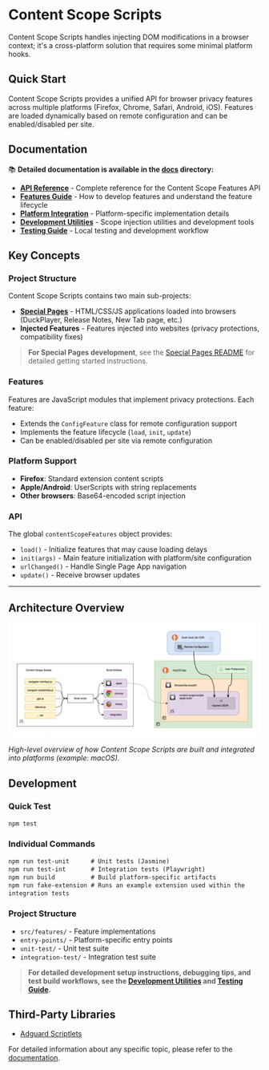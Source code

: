 # Content Scope Scripts

Content Scope Scripts handles injecting DOM modifications in a browser context; it's a cross-platform solution that requires some minimal platform hooks.

## Quick Start

Content Scope Scripts provides a unified API for browser privacy features across multiple platforms (Firefox, Chrome, Safari, Android, iOS). Features are loaded dynamically based on remote configuration and can be enabled/disabled per site.

## Documentation

📚 **Detailed documentation is available in the [docs](./docs/) directory:**

- **[API Reference](./docs/api-reference.md)** - Complete reference for the Content Scope Features API
- **[Features Guide](./docs/features-guide.md)** - How to develop features and understand the feature lifecycle  
- **[Platform Integration](./docs/platform-integration.md)** - Platform-specific implementation details
- **[Development Utilities](./docs/development-utilities.md)** - Scope injection utilities and development tools
- **[Testing Guide](./docs/testing-guide.md)** - Local testing and development workflow

## Key Concepts

### Project Structure

Content Scope Scripts contains two main sub-projects:

- **[Special Pages](../special-pages/)** - HTML/CSS/JS applications loaded into browsers (DuckPlayer, Release Notes, New Tab page, etc.)
- **Injected Features** - Features injected into websites (privacy protections, compatibility fixes)

> **For Special Pages development**, see the [Special Pages README](../special-pages/README.md) for detailed getting started instructions.

### Features
Features are JavaScript modules that implement privacy protections. Each feature:
- Extends the `ConfigFeature` class for remote configuration support
- Implements the feature lifecycle (`load`, `init`, `update`)
- Can be enabled/disabled per site via remote configuration

### Platform Support
- **Firefox**: Standard extension content scripts
- **Apple/Android**: UserScripts with string replacements
- **Other browsers**: Base64-encoded script injection

### API
The global `contentScopeFeatures` object provides:
- `load()` - Initialize features that may cause loading delays
- `init(args)` - Main feature initialization with platform/site configuration
- `urlChanged()` - Handle Single Page App navigation
- `update()` - Receive browser updates

---

## Architecture Overview

![Content Scope Scripts architecture diagram](./docs/img/feature-explanation.png)

*High-level overview of how Content Scope Scripts are built and integrated into platforms (example: macOS).* 

## Development

### Quick Test
```shell
npm test
```

### Individual Commands
```shell
npm run test-unit      # Unit tests (Jasmine)
npm run test-int       # Integration tests (Playwright)  
npm run build          # Build platform-specific artifacts
npm run fake-extension # Runs an example extension used within the integration tests
```

### Project Structure
- `src/features/` - Feature implementations
- `entry-points/` - Platform-specific entry points
- `unit-test/` - Unit test suite
- `integration-test/` - Integration test suite

> **For detailed development setup instructions, debugging tips, and test build workflows, see the [Development Utilities](./docs/development-utilities.md) and [Testing Guide](./docs/testing-guide.md).**

## Third-Party Libraries
- [Adguard Scriptlets](https://github.com/AdguardTeam/Scriptlets)

For detailed information about any specific topic, please refer to the [documentation](./docs/).

